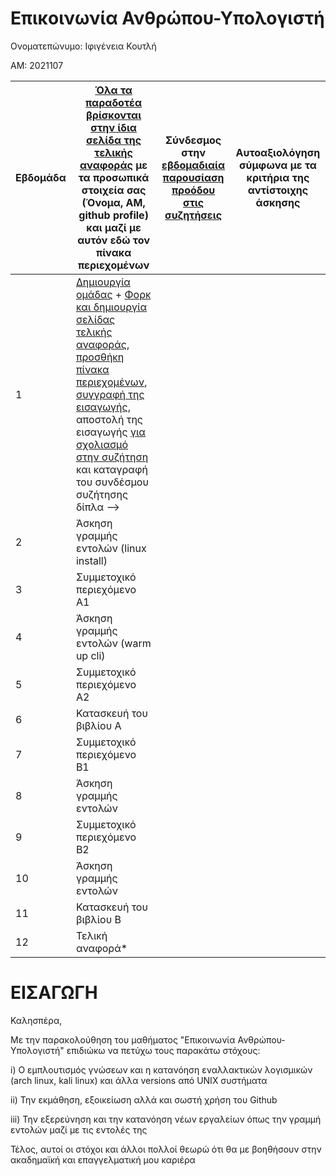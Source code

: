 # Επικοινωνία Ανθρώπου-Υπολογιστή

 Ονοματεπώνυμο: Ιφιγένεια Κουτλή
 
 ΑΜ: 2021107


| Εβδομάδα | [Όλα τα παραδοτέα βρίσκονται στην ίδια σελίδα της τελικής αναφοράς](https://courses-ionio.github.io/help/deliverables/) με τα προσωπικά στοιχεία σας (Όνομα, ΑΜ, github profile) και μαζί με αυτόν εδώ τον πίνακα περιεχομένων | Σύνδεσμος στην [εβδομαδιαία παρουσίαση προόδου στις συζητήσεις](https://github.com/courses-ionio/help/discussions/categories/show-and-tell) | Αυτοαξιολόγηση σύμφωνα με τα κριτήρια της αντίστοιχης άσκησης |
| --- | --- | --- | --- |
| 1 |  [Δημιουργία ομάδας](https://github.com/courses-ionio/hci/discussions/1794) + [Φορκ και δημιουργία σελίδας τελικής αναφοράς](https://courses-ionio.github.io/help/guide/), [προσθήκη πίνακα περιεχομένων](https://raw.githubusercontent.com/courses-ionio/hci/master/README.md), [συγγραφή της εισαγωγής](https://courses-ionio.github.io/help/intro/), αποστολή της εισαγωγής [για σχολιασμό στην συζήτηση](https://github.com/courses-ionio/help/discussions/categories/show-and-tell) και καταγραφή του συνδέσμου συζήτησης δίπλα --> | | |
| 2 | Άσκηση γραμμής εντολών (linux install) | | |
| 3 | Συμμετοχικό περιεχόμενο A1 | | |
| 4 | Άσκηση γραμμής εντολών (warm up cli) | | |
| 5 | Συμμετοχικό περιεχόμενο A2 | | |
| 6 | Κατασκευή του βιβλίου Α | | |
| 7 | Συμμετοχικό περιεχόμενο B1 | | |
| 8 | Άσκηση γραμμής εντολών | | |
| 9 | Συμμετοχικό περιεχόμενο B2 | | |
| 10 | Άσκηση γραμμής εντολών | | |
| 11 | Κατασκευή του βιβλίου Β | | |
| 12 | Τελική αναφορά* | | |

# ΕΙΣΑΓΩΓΗ

Καλησπέρα,

Με την παρακολούθηση του μαθήματος "Επικοινωνία Ανθρώπου-Υπολογιστή" επιδιώκω να πετύχω τους παρακάτω στόχους:

i) Ο εμπλουτισμός γνώσεων και η κατανόηση εναλλακτικών λογισμικών (arch linux, kali linux) και άλλα versions από UNIX συστήματα

ii) Την εκμάθηση, εξοικείωση αλλά και σωστή χρήση του Github

iii) Την εξερεύνηση και την κατανόηση νέων εργαλείων όπως την γραμμή εντολών μαζί με τις εντολές της

Τέλος, αυτοί οι στόχοι και άλλοι πολλοί θεωρώ ότι θα με βοηθήσουν στην ακαδημαϊκή και επαγγελματική μου καριέρα
